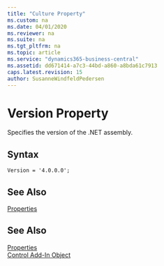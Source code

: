 ```yaml
---
title: "Culture Property"
ms.custom: na
ms.date: 04/01/2020
ms.reviewer: na
ms.suite: na
ms.tgt_pltfrm: na
ms.topic: article
ms.service: "dynamics365-business-central"
ms.assetid: dd671414-a7c3-44bd-a860-a8bda61c7913
caps.latest.revision: 15
author: SusanneWindfeldPedersen
---
```


# Version Property

Specifies the version of the .NET assembly.

## Syntax
```
Version = '4.0.0.0';
```

## See Also  
[Properties](devenv-properties.md)       

## See Also  
[Properties](devenv-properties.md)       
[Control Add-In Object](../devenv-control-addin-object.md)   
 